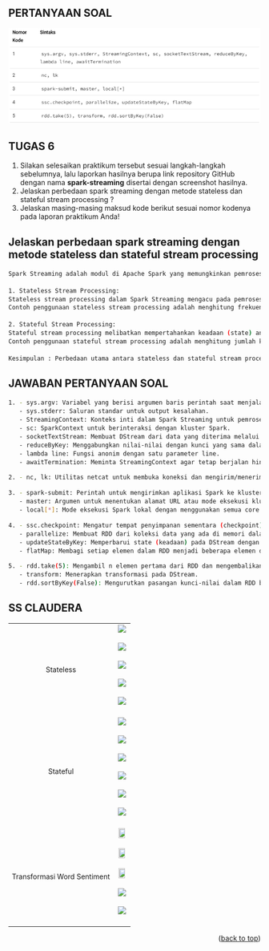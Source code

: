 <a name="readme-top"></a>

## PERTANYAAN SOAL
![Screenshot](Soal.jpeg)

## TUGAS 6

1. Silakan selesaikan praktikum tersebut sesuai langkah-langkah sebelumnya, lalu laporkan hasilnya berupa link repository GitHub dengan nama **spark-streaming** disertai dengan screenshot hasilnya.
2. Jelaskan perbedaan spark streaming dengan metode stateless dan stateful stream processing ?
3. Jelaskan masing-masing maksud kode berikut sesuai nomor kodenya pada laporan praktikum Anda!

<!-- TABLE OF CONTENTS -->
<!-- <details>
  <summary>Daftar Isi</summary>
  <ol>
    <li>
      <a href="# Pertanyaan">Pertanyaan</a>
      <ul>
        <li><a href="# Jelaskan perbedaan spark streaming dengan metode stateless dan stateful stream processing">Jelaskan perbedaan spark streaming dengan metode stateless dan stateful stream processing</a></li>
      </ul>
    </li>
    <li>
      <a href="#screenshot-hasil">Screenshoot Hasil</a>
    </li>
  </ol>
</details> -->


## Jelaskan perbedaan spark streaming dengan metode stateless dan stateful stream processing
```sh
Spark Streaming adalah modul di Apache Spark yang memungkinkan pemrosesan data secara real-time dengan menggabungkan konsep pemrograman batch dan streaming. 

1. Stateless Stream Processing:
Stateless stream processing dalam Spark Streaming mengacu pada pemrosesan di mana setiap batch data yang masuk diperlakukan secara independen, tanpa mempertahankan informasi state (keadaan) antar batch. Dalam pendekatan ini, setiap batch data dianggap sebagai entitas terpisah yang dianalisis secara mandiri.
Contoh penggunaan stateless stream processing adalah menghitung frekuensi kemunculan kata-kata dalam setiap batch data streaming.

2. Stateful Stream Processing:
Stateful stream processing melibatkan mempertahankan keadaan (state) antar batch data dalam pemrosesan streaming. Dalam pendekatan ini, Spark Streaming dapat menyimpan dan mengakses status atau informasi dari batch sebelumnya saat menganalisis batch data saat ini. 
Contoh penggunaan stateful stream processing adalah menghitung jumlah kata yang unik dalam setiap batch data streaming. 

Kesimpulan : Perbedaan utama antara stateless dan stateful stream processing adalah kemampuan stateful processing untuk mempertahankan dan mengakses keadaan dari batch sebelumnya. Stateless processing, di sisi lain, hanya menganalisis setiap batch data secara independen tanpa mempertahankan keadaan.
```
## JAWABAN PERTANYAAN SOAL
  ```sh
  1. - sys.argv: Variabel yang berisi argumen baris perintah saat menjalankan skrip Python.
     - sys.stderr: Saluran standar untuk output kesalahan.
     - StreamingContext: Konteks inti dalam Spark Streaming untuk pemrosesan streaming.
     - sc: SparkContext untuk berinteraksi dengan kluster Spark.
     - socketTextStream: Membuat DStream dari data yang diterima melalui socket.
     - reduceByKey: Menggabungkan nilai-nilai dengan kunci yang sama dalam RDD menggunakan fungsi pengurangan.
     - lambda line: Fungsi anonim dengan satu parameter line.
     - awaitTermination: Meminta StreamingContext agar tetap berjalan hingga pemrosesan streaming selesai.
  ```
  ```sh
  2. - nc, lk: Utilitas netcat untuk membuka koneksi dan mengirim/menerima data melalui jaringan.
  ```
  ```sh
  3. - spark-submit: Perintah untuk mengirimkan aplikasi Spark ke kluster Spark untuk dieksekusi.
     - master: Argumen untuk menentukan alamat URL atau mode eksekusi kluster Spark.
     - local[*]: Mode eksekusi Spark lokal dengan menggunakan semua core yang tersedia pada mesin.
  ```
  ```sh
  4. - ssc.checkpoint: Mengatur tempat penyimpanan sementara (checkpoint) untuk operasi pemrosesan streaming stateful.
     - parallelize: Membuat RDD dari koleksi data yang ada di memori dalam bentuk array.
     - updateStateByKey: Memperbarui state (keadaan) pada DStream dengan menggabungkan nilai-nilai yang memiliki kunci yang sama.
     - flatMap: Membagi setiap elemen dalam RDD menjadi beberapa elemen dalam bentuk yang berbeda.
  ```
  ```sh
  5. - rdd.take(5): Mengambil n elemen pertama dari RDD dan mengembalikannya dalam bentuk list.
     - transform: Menerapkan transformasi pada DStream.
     - rdd.sortByKey(False): Mengurutkan pasangan kunci-nilai dalam RDD berdasarkan kunci secara menurun (descending order).
  ```

## SS CLAUDERA
<table>
  <tr align="center">
    <td>
    Stateless
    <td> 
      <img src="C:\Users\Chaidir Wiradhika\Documents\SEMESTER 6\Big Data\spark-streaming\Stateless_1\1.jpeg"><br><br>
      <img src="C:\Users\Chaidir Wiradhika\Documents\SEMESTER 6\Big Data\spark-streaming\Stateless_1\2.jpeg"><br><br>
      <img src="C:\Users\Chaidir Wiradhika\Documents\SEMESTER 6\Big Data\spark-streaming\Stateless_1\3.jpeg"><br><br>
      <img src="C:\Users\Chaidir Wiradhika\Documents\SEMESTER 6\Big Data\spark-streaming\Stateless_1\4.jpeg"><br><br>
      <img src="C:\Users\Chaidir Wiradhika\Documents\SEMESTER 6\Big Data\spark-streaming\Stateless_1\nc -lk 9999.jpeg"><br><br>
    </td>
    </td>
    </tr>
    <tr align="center">
    <td>    
    Stateful
    <td>
      <img src="C:\Users\Chaidir Wiradhika\Documents\SEMESTER 6\Big Data\spark-streaming\Stateful_2\1.jpeg"><br><br>
      <img src="C:\Users\Chaidir Wiradhika\Documents\SEMESTER 6\Big Data\spark-streaming\Stateful_2\2.jpeg"><br><br>
      <img src="C:\Users\Chaidir Wiradhika\Documents\SEMESTER 6\Big Data\spark-streaming\Stateful_2\3.jpeg"><br><br>
      <img src="C:\Users\Chaidir Wiradhika\Documents\SEMESTER 6\Big Data\spark-streaming\Stateful_2\33.jpeg"><br><br>
      <img src="C:\Users\Chaidir Wiradhika\Documents\SEMESTER 6\Big Data\spark-streaming\Stateful_2\4.jpeg"><br><br>
      <img src="C:\Users\Chaidir Wiradhika\Documents\SEMESTER 6\Big Data\spark-streaming\Stateful_2\nc -lk 9999.jpeg"><br><br>
  </td>
    </td>
    </tr>
    <tr align="center">
    <td>
     Transformasi Word Sentiment
    <td>
      <img src="C:\Users\Chaidir Wiradhika\Documents\SEMESTER 6\Big Data\spark-streaming\Transformasi_Word_Sentiment_3\TWS1.jpeg" width=80% height=80%><br><br>
      <img src="C:\Users\Chaidir Wiradhika\Documents\SEMESTER 6\Big Data\spark-streaming\Transformasi_Word_Sentiment_3\TWS2.jpeg" width=80% height=80%><br><br>
      <img src="C:\Users\Chaidir Wiradhika\Documents\SEMESTER 6\Big Data\spark-streaming\Transformasi_Word_Sentiment_3\TWS3.jpeg" width=80% height=80%><br><br>
      <img src="C:\Users\Chaidir Wiradhika\Documents\SEMESTER 6\Big Data\spark-streaming\Transformasi_Word_Sentiment_3\TWS4.jpeg"><br><br>
      <img src="C:\Users\Chaidir Wiradhika\Documents\SEMESTER 6\Big Data\spark-streaming\Transformasi_Word_Sentiment_3\TWS44.jpeg"><br><br>
      
  </td>
    </td>
    </tr>
 </table>

<p align="right">(<a href="#readme-top">back to top</a>)</p>
